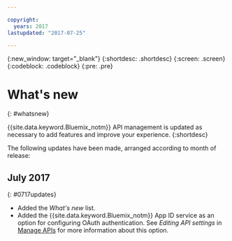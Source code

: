 ```yaml
---

copyright:
  years: 2017
lastupdated: "2017-07-25"

---
```



{:new_window: target="_blank"}
{:shortdesc: .shortdesc}
{:screen: .screen}
{:codeblock: .codeblock}
{:pre: .pre}

# What's new
{: #whatsnew}

{{site.data.keyword.Bluemix_notm}} API management is updated as necessary to add features and improve your experience.
{:shortdesc}

The following updates have been made, arranged according to month of release:

## July 2017
{: #0717updates}

* Added the *What's new* list.
* Added the {{site.data.keyword.Bluemix_notm}} App ID service as an option for configuring OAuth authentication. See *Editing API settings* in [Manage APIs](manage_apis.html) for more information about this option.
